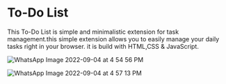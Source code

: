 # To-Do List
This To-Do List is simple and minimalistic extension for task management.this simple extension allows you to easily manage your daily tasks right in your browser.
it is build with HTML,CSS & JavaScript.


![WhatsApp Image 2022-09-04 at 4 54 56 PM](https://user-images.githubusercontent.com/92174672/188311002-c3129553-2e9f-4705-b7d7-2f898a84aeb0.jpeg)

![WhatsApp Image 2022-09-04 at 4 57 13 PM](https://user-images.githubusercontent.com/92174672/188311037-e922e804-5ca9-4e77-bdc6-255fadb53aae.jpeg)
